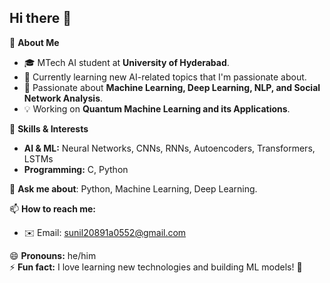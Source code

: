 ## Hi there 👋

🚀 **About Me**
- 🎓 MTech AI student at **University of Hyderabad**.  
- 🌱 Currently learning new AI-related topics that I'm passionate about.  
- 🔭 Passionate about **Machine Learning, Deep Learning, NLP, and Social Network Analysis**.  
- 💡 Working on **Quantum Machine Learning and its Applications**.  

🌱 **Skills & Interests**  
- **AI & ML:** Neural Networks, CNNs, RNNs, Autoencoders, Transformers, LSTMs  
- **Programming:** C, Python  

💬 **Ask me about**: Python, Machine Learning, Deep Learning.  

📫 **How to reach me:**  
- ✉️ Email: sunil20891a0552@gmail.com  

😄 **Pronouns:** he/him  
⚡ **Fun fact:** I love learning new technologies and building ML models! 🚀  


